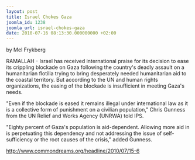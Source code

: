```yaml
---
layout: post
title: Israel Chokes Gaza
joomla_id: 1238
joomla_url: israel-chokes-gaza
date: 2010-07-16 08:13:30.000000000 +02:00
---
```

<p>by Mel Frykberg</p>
<p>RAMALLAH - Israel has received international praise for its decision  to ease its crippling blockade on Gaza following the country's deadly  assault on a humanitarian flotilla trying to bring desperately needed  humanitarian aid to the coastal territory. But according to the UN and  human rights organizations, the easing of the blockade is insufficient  in meeting Gaza's needs.</p>
<p>"Even if the blockade is eased it remains  illegal under international law as it is a collective form of  punishment on a civilian population," Chris Gunness from the UN Relief  and Works Agency (UNRWA) told IPS.</p>
<p>"Eighty percent of Gaza's  population is aid-dependent. Allowing more aid in is perpetuating this  dependency and not addressing the issue of self- sufficiency or the root  causes of the crisis," added Gunness.</p>
<p><a href="http://www.commondreams.org/headline/2010/07/15-6">http://www.commondreams.org/headline/2010/07/15-6</a></p>
